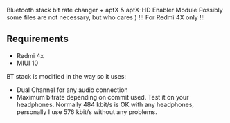 Bluetooth stack bit rate changer + aptX & aptX-HD Enabler Module
Possibly some files are not necessary, but who cares )
!!! For Redmi 4X only !!!

## Requirements ##
- Redmi 4x
- MIUI 10

BT stack is modified in the way so it uses:
- Dual Channel for any audio connection
- Maximum bitrate depending on commit used. Test it on your headphones. Normally 484 kbit/s is OK with any headphones, personally I use 576 kbit/s without any problems.


